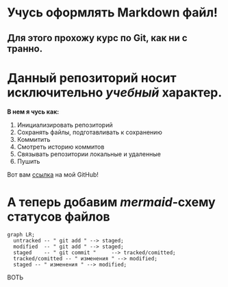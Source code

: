 # Учусь оформлять Markdown файл!

## Для этого прохожу курс по Git, как ни с транно.

# Данный репозиторий носит исключительно ***учебный*** характер.

**В нем я чусь как:**
1. Инициализировать репозиторий
2. Сохранять файлы, подготавливать к сохранению
3. Коммитить
4. Смотреть историю коммитов
5. Связывать репозитории локальные и удаленные
6. Пушить

Вот вам [ссылка](https://github.com/IgnatyKhramtsov "Я ссылка)") на мой GitHub!

# А теперь добавим *mermaid*-схему статусов файлов


```mermaid
graph LR;
  untracked -- " git add " --> staged;
  modified  -- " git add " --> staged;
  staged    -- " git commit "     --> tracked/comitted;
  tracked/comitted -- " изменения " --> modified;
  staged -- " изменения " --> modified;
```

ВОТЬ








